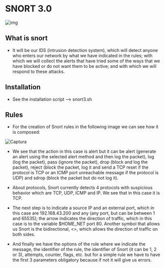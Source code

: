 # SNORT 3.0
![img](https://manuelfrancoblog.files.wordpress.com/2017/10/snorttm.png?w=640)



## What is snort
- It will be our IDS (intrusion detection system), which will detect anyone who enters our network by what we have indicated in the rules; with which we will collect the alerts that have tried some of the ways that we have blocked or do not want them to be active; and with which we will respond to these attacks.

## Installation
- See the installation script --> snort3.sh

## Rules
- For the creation of Snort rules in the following image we can see how it is composed:

![Captura](https://user-images.githubusercontent.com/74800494/120083464-1fd5d900-c0c9-11eb-8d70-ec10e604c293.PNG)

- We see that the action in this case is alert but it can be alert (generate an alert using the selected alert method and then log the packet), log (log the packet), pass (ignore the packet), drop (block and log the packet), reject (block the packet, log it and send a TCP reset if the protocol is TCP or an ICMP port unreachable message if the protocol is UDP) and sdrop (block the packet but do not log it).

- About protocols, Snort currently detects 4 protocols with suspicious behavior which are TCP, UDP, ICMP and IP. We see that in this case it is TCP.

- The next step is to indicate a source IP and an external port, which in this case are 192.168.43.200 and any (any port, but can be between 1 and 65535); the arrow indicates the direction of traffic, which in this case is to the variable $HOME_NET port 80. Another symbol that allows us Snort is the bidirectional, <>, which allows the direction of traffic on both sides.

- And finally we have the options of the rule where we indicate the message, the identifier of the rule, the identifier of Snort (it can be 1, 2 or 3), attempts, counter, flags, etc. but for a simple rule we have to have the first 3 parameters obligatory because if not it will give us errors.

